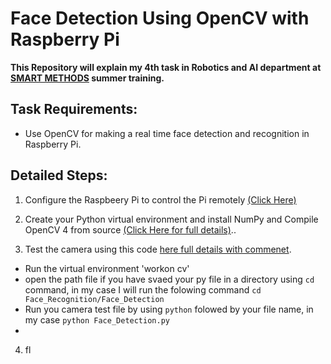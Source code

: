  # Face Detection Using OpenCV with Raspberry Pi 
**This Repository will explain my 4th task in Robotics and AI department at [SMART METHODS](https://github.com/smart-methods) summer training.**

## Task Requirements: 
  - Use OpenCV for making a real time face detection and recognition in Raspberry Pi.
  
## Detailed Steps:
1. Configure the Raspbeery Pi to control the Pi remotely [(Click Here)](https://www.youtube.com/watch?v=BpJCAafw2qE&t=1201s)

2. Create your Python virtual environment and install NumPy and Compile OpenCV 4 from source [(Click Here for full details)](https://www.pyimagesearch.com/2019/09/16/install-opencv-4-on-raspberry-pi-4-and-raspbian-buster/)..

3. Test the camera using this code [here full details with commenet]().
  * Run the virtual environment 'workon cv'
  * open the path file if you have svaed your py file in a directory using `cd` command, in my case I will run the folowing command `cd Face_Recognition/Face_Detection` 
  * Run you camera test file by using `python` folowed by your file name, in my case `python Face_Detection.py`
  * 

4. fl 
